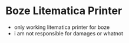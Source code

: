 # Boze Litematica Printer

- only working litematica printer for boze
- i am not responsible for damages or whatnot
